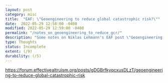 ```yaml
---
layout: post
category: misc
title:  "EAF: \"Geoengineering to reduce global catastrophic risk?\""
date:  2022-05-29 12:58:00 -0400
modified: 2022-05-29 12:59:00 -0400
permalink: "/notes_on_geoengineering_to_reduce_gcr/"
description: "Some notes on Niklas Lehmann's EAF post \"Geoengineering to reduce global catastrophic risk?\""
type: Thoughts
status: Incomplete
extent: (/9)
durability: (/5)
---
```


<https://forum.effectivealtruism.org/posts/gDGBrfkyqcxusDLzT/geoengineering-to-reduce-global-catastrophic-risk>